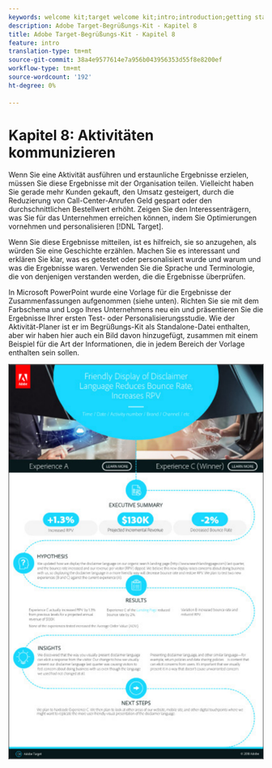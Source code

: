 ```yaml
---
keywords: welcome kit;target welcome kit;intro;introduction;getting started
description: Adobe Target-Begrüßungs-Kit - Kapitel 8
title: Adobe Target-Begrüßungs-Kit - Kapitel 8
feature: intro
translation-type: tm+mt
source-git-commit: 38a4e9577614e7a956b043956353d55f8e8200ef
workflow-type: tm+mt
source-wordcount: '192'
ht-degree: 0%

---
```



# Kapitel 8: Aktivitäten kommunizieren

Wenn Sie eine Aktivität ausführen und erstaunliche Ergebnisse erzielen, müssen Sie diese Ergebnisse mit der Organisation teilen. Vielleicht haben Sie gerade mehr Kunden gekauft, den Umsatz gesteigert, durch die Reduzierung von Call-Center-Anrufen Geld gespart oder den durchschnittlichen Bestellwert erhöht. Zeigen Sie den Interessenträgern, was Sie für das Unternehmen erreichen können, indem Sie Optimierungen vornehmen und personalisieren [!DNL Target].

Wenn Sie diese Ergebnisse mitteilen, ist es hilfreich, sie so anzugehen, als würden Sie eine Geschichte erzählen. Machen Sie es interessant und erklären Sie klar, was es getestet oder personalisiert wurde und warum und was die Ergebnisse waren. Verwenden Sie die Sprache und Terminologie, die von denjenigen verstanden werden, die die Ergebnisse überprüfen.

In Microsoft PowerPoint wurde eine Vorlage für die Ergebnisse der Zusammenfassungen aufgenommen (siehe unten). Richten Sie sie mit dem Farbschema und Logo Ihres Unternehmens neu ein und präsentieren Sie die Ergebnisse Ihrer ersten Test- oder Personalisierungsstudie. Wie der Aktivität-Planer ist er im Begrüßungs-Kit als Standalone-Datei enthalten, aber wir haben hier auch ein Bild davon hinzugefügt, zusammen mit einem Beispiel für die Art der Informationen, die in jedem Bereich der Vorlage enthalten sein sollen.

![Zusammenfassender Bericht](/help/c-intro/assets/executive-summary-report.png)